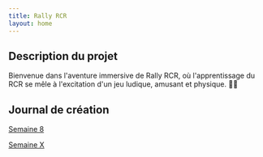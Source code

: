 ```yaml
---
title: Rally RCR
layout: home
---
```


## Description du projet

Bienvenue dans l'aventure immersive de Rally RCR, où l'apprentissage du RCR se mêle à l'excitation d'un jeu ludique, amusant et physique. 💪🏽

## Journal de création

[Semaine 8](journaux/semaine8.md)

[Semaine X](journaux/semaineXX.md)